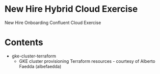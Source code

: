 # New Hire Hybrid Cloud Exercise
New Hire Onboarding Confluent Cloud Exercise

# Contents
- gke-cluster-terraform
  - GKE cluster provisioning Terraform resources - courtesy of Alberto Faedda (albefaedda)

